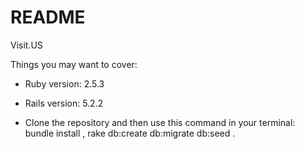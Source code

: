 # README

Visit.US

Things you may want to cover:

* Ruby version: 2.5.3
* Rails version: 5.2.2

* Clone the repository and then use this command in your terminal: bundle install , rake db:create db:migrate db:seed .


